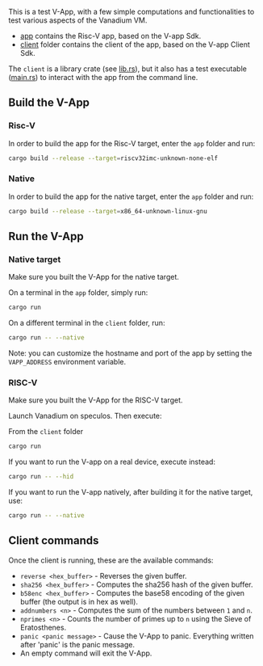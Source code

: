 This is a test V-App, with a few simple computations and functionalities to test various aspects of the Vanadium VM.

- [app](app) contains the Risc-V app, based on the V-app Sdk.
- [client](client) folder contains the client of the app, based on the V-app Client Sdk.

The `client` is a library crate (see [lib.rs](client/src/lib.rs)), but it also has a test executable ([main.rs](client/src/main.rs)) to interact with the app from the command line.

## Build the V-App

### Risc-V

In order to build the app for the Risc-V target, enter the `app` folder and run:

   ```sh
   cargo build --release --target=riscv32imc-unknown-none-elf
   ```

### Native

In order to build the app for the native target, enter the `app` folder and run:

   ```sh
  cargo build --release --target=x86_64-unknown-linux-gnu
   ```

## Run the V-App

### Native target

Make sure you built the V-App for the native target.

On a terminal in the `app` folder, simply run:

   ```sh
   cargo run
   ```

On a different terminal in the `client` folder, run:

   ```sh
   cargo run -- --native
   ```

Note: you can customize the hostname and port of the app by setting the `VAPP_ADDRESS` environment variable.

### RISC-V

Make sure you built the V-App for the RISC-V target.

Launch Vanadium on speculos. Then execute:

From the `client` folder

   ```sh
   cargo run
   ```

If you want to run the V-app on a real device, execute instead:

   ```sh
   cargo run -- --hid
   ```

If you want to run the V-app natively, after building it for the native target, use:

   ```sh
   cargo run -- --native
   ```



## Client commands

Once the client is running, these are the available commands:

- `reverse <hex_buffer>` - Reverses the given buffer.
- `sha256 <hex_buffer>` - Computes the sha256 hash of the given buffer.
- `b58enc <hex_buffer>` - Computes the base58 encoding of the given buffer (the output is in hex as well).
- `addnumbers <n>` - Computes the sum of the numbers between `1` and `n`.
- `nprimes <n>` - Counts the number of primes up to `n` using the Sieve of Eratosthenes.
- `panic <panic message>` - Cause the V-App to panic. Everything written after 'panic' is the panic message.
- An empty command will exit the V-App.
